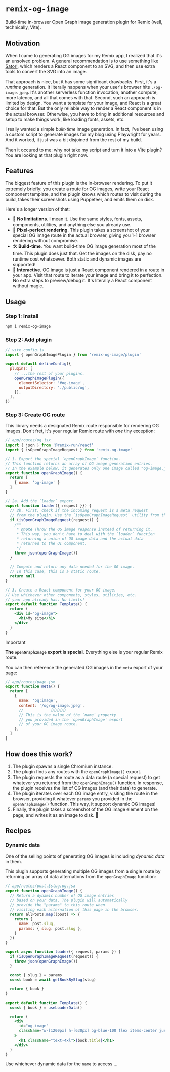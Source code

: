 # `remix-og-image`

Build-time in-browser Open Graph image generation plugin for Remix (well, technically, Vite).

## Motivation

When I came to generating OG images for my Remix app, I realized that it's an unsolved problem. A general recommendation is to use something like [Satori](https://github.com/vercel/satori), which renders a React component to an SVG, and then use extra tools to convert the SVG into an image.

That approach is nice, but it has some significant drawbacks. First, it's a _runtime_ generation. It literally happens when your user's browser hits `./og-image.jpeg`. It's another serverless function invocation, another compute, more latency, and all that comes with that. Second, such an approach is limited by design. You want a template for your image, and React is a great choice for that. But the only reliable way to render a React component is in the actual browser. Otherwise, you have to bring in additional resources and setup to make things work, like loading fonts, assets, etc.

I really wanted a simple _built-time_ image generation. In fact, I've been using a custom script to generate images for my blog using Playwright for years. And it worked, it just was a bit disjoined from the rest of my build.

Then it occured to me: why not take my script and turn it into a Vite plugin? You are looking at that plugin right now.

## Features

The biggest feature of this plugin is the in-browser rendering. To put it extremely briefly: you create a route for OG images, write your React component template, and the plugin knows which routes to visit during the build, takes their screenshots using Puppeteer, and emits them on disk.

Here's a longer version of that:

- 🚀 **No limitations**. I mean it. Use the same styles, fonts, assets, components, utilities, and anything else you already use.
- 💎 **Pixel-perfect rendering**. This plugin takes a screenshot of your special OG image route in the actual browser, giving you 1-1 browser rendering without compromise.
- 🛠️ **Build-time**. You want build-time OG image generation most of the time. This plugin does just that. Get the images on the disk, pay no runtime cost whatsoever. Both static and dynamic images are supported!
- 💅 **Interactive**. OG image is just a React component rendered in a route in your app. Visit that route to iterate your image and bring it to perfection. No extra steps to preview/debug it. It's literally a React component without magic.

## Usage

### Step 1: Install

```sh
npm i remix-og-image
```

### Step 2: Add plugin

```js
// vite.config.js
import { openGraphImagePlugin } from 'remix-og-image/plugin'

export default defineConfig({
  plugins: [
    // ...the rest of your plugins.
    openGraphImagePlugin({
      elementSelector: '#og-image',
      outputDirectory: './public/og',
    }),
  ],
})
```

### Step 3: Create OG route

This library needs a designated Remix route responsible for rendering OG images. Don't fret, it's your regular Remix route with _one_ tiny exception:

```jsx
// app/routes/og.jsx
import { json } from '@remix-run/react'
import { isOpenGraphImageRequest } from 'remix-og-image'

// 1. Export the special `openGraphImage` function.
// This function returns an array of OG image generation entries.
// In the example below, it generates only one image called "og-image.jpeg"
export function openGraphImage() {
  return [
    { name: 'og-image' }
  ]
}

// 2a. Add the `loader` export.
export function loader({ request }}) {
  // 2b. First, check if the incoming request is a meta request
  // from the plugin. Use the `isOpenGraphImageRequest` utility from the library.
  if (isOpenGraphImageRequest(request)) {
    /**
     * @note Throw the OG image response instead of returning it.
     * This way, you don't have to deal with the `loader` function
     * returning a union of OG image data and the actual data
     * returned to the UI component.
     */
    throw json(openGraphImage())
  }

  // Compute and return any data needed for the OG image.
  // In this case, this is a static route.
  return null
}

// 3. Create a React component for your OG image.
// Use whichever other components, styles, utilities, etc.
// your app already has. No limits!
export default function Template() {
  return (
    <div id="og-image">
      <h1>My site</h1>
    </div>
  )
}
```

<!-- prettier-ignore -->
> [!IMPORTANT]
> **The `openGraphImage` export is special**. Everything else is your regular Remix route.

You can then reference the generated OG images in the `meta` export of your page:

```jsx
// app/routes/page.jsx
export function meta() {
  return [
    {
      name: 'og:image',
      content: '/og/og-image.jpeg',
      //            👆👆👆👆👆
      // This is the value of the `name` property
      // you provided in the `openGraphImage` export
      // of your OG image route.
    },
  ]
}
```

## How does this work?

1. The plugin spawns a single Chromium instance.
1. The plugin finds any routes with the `openGraphImage()` export.
1. The plugin requests the route as a data route (a special request) to get whatever you returned from the `openGraphImage()` function. In response, the plugin receives the list of OG images (and their data) to generate.
1. The plugin iterates over each OG image entry, visiting the route in the browser, providing it whatever `params` you provided in the `openGraphImage()` function. This way, it support dynamic OG images!
1. Finally, the plugin takes a screenshot of the OG image element on the page, and writes it as an image to disk. 🎉

## Recipes

### Dynamic data

One of the selling points of generating OG images is including _dynamic data_ in them.

This plugin supports generating multiple OG images from a single route by returning an array of data alternations from the `openGraphImage` function:

```jsx
// app/routes/post.$slug.og.jsx
export function openGraphImage() {
  // Return a dynamic number of OG image entries
  // based on your data. The plugin will automatically
  // provide the "params" to this route when
  // visiting each alternation of this page in the browser.
  return allPosts.map((post) => {
    return {
      name: post.slug,
      params: { slug: post.slug },
    }
  })
}

export async function loader({ request, params }) {
  if (isOpenGraphImageRequest(request)) {
    throw json(openGraphImage())
  }

  const { slug } = params
  const book = await getBookBySlug(slug)

  return { book }
}

export default function Template() {
  const { book } = useLoaderData()

  return (
    <div
      id="og-image"
      className="w-[1200px] h-[630px] bg-blue-100 flex items-center justify-center"
    >
      <h1 className="text-4xl">{book.title}</h1>
    </div>
  )
}
```

Use whichever dynamic data for the `name` to access ...
